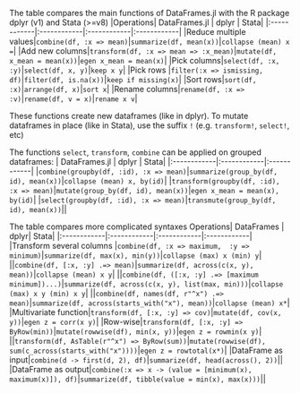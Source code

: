 The table compares the main functions of DataFrames.jl with the R package dplyr (v1) and Stata (>=v8)
|Operations| DataFrames.jl       | dplyr | Stata|
|:------------|:------------|:------------|:------------|
|Reduce multiple values|`combine(df, :x => mean)`|`summarize(df, mean(x))`|`collapse (mean) x =`|
|Add new columns|`transform(df, :x => mean => :x_mean)`|`mutate(df, x_mean = mean(x))`|`egen x_mean = mean(x)`|
|Pick columns|`select(df, :x, :y)`|`select(df, x, y)`|`keep x y`|
|Pick rows |`filter(:x => ismissing, df)`|`filter(df, is.na(x))`|`keep if missing(x)`|
|Sort rows|`sort(df, :x)`|`arrange(df, x)`|`sort x`|
|Rename columns|`rename(df, :x => :v)`|`rename(df, v = x)`|`rename x v`|

These functions create new dataframes (like in dplyr). To mutate dataframes in place (like in Stata), use the suffix `!` (e.g. `transform!`, `select!`, etc)

The functions `select`, `transform`, `combine` can be applied on grouped dataframes:
| DataFrames.jl       | dplyr | Stata|
|:------------|:------------|:------------|
|`combine(groupby(df, :id), :x => mean)`|`summarize(group_by(df, id), mean(x))`|`collapse (mean) x, by(id)`|
|`transform(groupby(df, :id), :x => mean)`|`mutate(group_by(df, id), mean(x))`|`egen x_mean = mean(x), by(id)`|
|`select(groupby(df, :id), :x => mean)`|`transmute(group_by(df, id), mean(x))`||


The table compares more complicated syntaxes 
Operations| DataFrames       | dplyr| Stata|
|:------------|:------------|:------------|:------------|
|Transform several columns |`combine(df, :x => maximum,  :y => minimum)`|`summarize(df, max(x), min(y))`|`collapse (max) x (min) y`|
||`combine(df, [:x, :y] .=> mean)`|`summarize(df, across(c(x, y), mean))`|`collapse (mean) x y`|
||`combine(df, ([:x, :y] .=> [maximum minimum])...)`|`summarize(df, across(c(x, y), list(max, min)))`|`collapse (max) x y (min) x y`|
||`combine(df, names(df, r"^x") .=> mean)`|`summarize(df, across(starts_with("x"), mean))`|`collapse (mean) x*`|
|Multivariate function|`transform(df, [:x, :y] => cov)`|`mutate(df, cov(x, y))`|`egen z = corr(x y)`|
|Row-wise|`transform(df, [:x, :y] => ByRow(min))`|`mutate(rowwise(df), min(x, y))`|`egen z = rowmin(x y)`|
||`transform(df, AsTable(r"^x") => ByRow(sum))`|`mutate(rowwise(df), sum(c_across(starts_with("x"))))`|`egen z = rowtotal(x*)`|
|DataFrame as input|`combine(d -> first(d, 2), df)`|`summarize(df, head(across(), 2))`||
|DataFrame as output|`combine(:x => x -> (value = [minimum(x), maximum(x)]), df)`|`summarize(df, tibble(value = min(x), max(x)))`||
